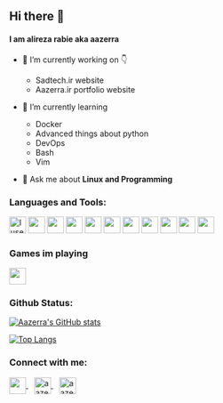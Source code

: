 ## Hi there 👋

#### I am alireza rabie aka aazerra

- 🔭 I’m currently working on 👇
  - Sadtech.ir website
  - Aazerra.ir portfolio website
- 🌱 I’m currently learning

  - Docker
  - Advanced things about python
  - DevOps
  - Bash
  - Vim

- 💬 Ask me about **Linux and Programming**

### Languages and Tools:

<p align="left"> 
	<img src="https://img.icons8.com/material-sharp/48/4a90e2/arch-linux.png" alt="I use Arch btw" width="30"/>
  <img src="https://img.icons8.com/dusk/64/000000/linux.png" width="30"/>
  <img src="https://img.icons8.com/color/48/000000/ubuntu.png" width="30"/>
	<img src="https://img.icons8.com/color/48/000000/git.png" width="30"/>
  <img src="https://img.icons8.com/dusk/64/000000/console.png" width="30"/>
	<img src="https://img.icons8.com/ios-glyphs/30/4a90e2/javascript.png" width="30"/>
	<img src="https://img.icons8.com/dusk/64/000000/python.png" width="30"/>
  <img src="https://img.icons8.com/dusk/64/000000/api-settings.png" width="30"/>
  <img src="https://img.icons8.com/dusk/64/000000/selenium-test-automation.png" width="30"/>
  <img src="https://img.icons8.com/dusk/64/000000/bot--v2.png" width="30"/>
  <img src="https://img.icons8.com/color/48/000000/golang.png" width="30"/>  
</p>

### Games im playing

<p align="left">
  <img src="https://img.icons8.com/dusk/64/000000/world-of-warcraft.png" width=30/>
</p>

### Github Status:

[![Aazerra's GitHub stats](https://github-readme-stats.vercel.app/api?username=Aazerra&hide=prs&custom_title=My%20Github%20Stat's&show_icons=true&theme=tokyonight&border_radius=10&hide_border=true&bg_color=15,0d1117,1a1b26)](https://github.com/aazerra)

[![Top Langs](https://github-readme-stats.vercel.app/api/top-langs/?username=Aazerra&hide=Vim+Script,Vim+Snippet,C&theme=tokyonight&hide_border=true&border_radius=10&bg_color=15,0d1117,1a1b26&show_icons=true&layout=compact)](https://github.com/aazerra)

### Connect with me:
<p align="left">
<a href="https://discordapp.com/users/575829287530397705" target="blank">
	<img align="center" target="_blank" src="https://img.icons8.com/color/96/000000/discord.png" width="30" />
</a>&ensp;
<a href="https://dev.to/aazerra" target="blank">
	<img align="center" target="_blank" src="https://img.icons8.com/windows/96/000000/dev.png" alt="aazerra" width="30" />
</a>&ensp;
<a href="https://t.me/aazerra" target="blank">
	<img align="center" target="_blank" src="https://img.icons8.com/fluency/48/000000/telegram-app.png" alt="aazerra" width="30" />
</a>
</p>